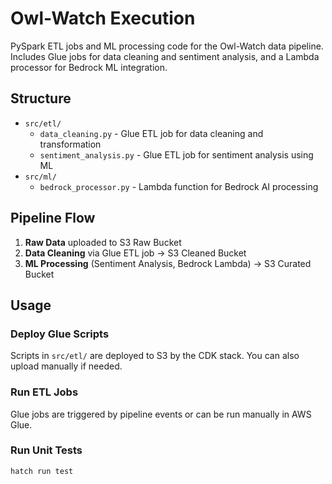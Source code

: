 
# Owl-Watch Execution

PySpark ETL jobs and ML processing code for the Owl-Watch data pipeline. Includes Glue jobs for data cleaning and sentiment analysis, and a Lambda processor for Bedrock ML integration.

## Structure

- `src/etl/`
  - `data_cleaning.py` - Glue ETL job for data cleaning and transformation
  - `sentiment_analysis.py` - Glue ETL job for sentiment analysis using ML
- `src/ml/`
  - `bedrock_processor.py` - Lambda function for Bedrock AI processing

## Pipeline Flow

1. **Raw Data** uploaded to S3 Raw Bucket
2. **Data Cleaning** via Glue ETL job → S3 Cleaned Bucket
3. **ML Processing** (Sentiment Analysis, Bedrock Lambda) → S3 Curated Bucket

## Usage

### Deploy Glue Scripts
Scripts in `src/etl/` are deployed to S3 by the CDK stack. You can also upload manually if needed.

### Run ETL Jobs
Glue jobs are triggered by pipeline events or can be run manually in AWS Glue.

### Run Unit Tests
```bash
hatch run test
```